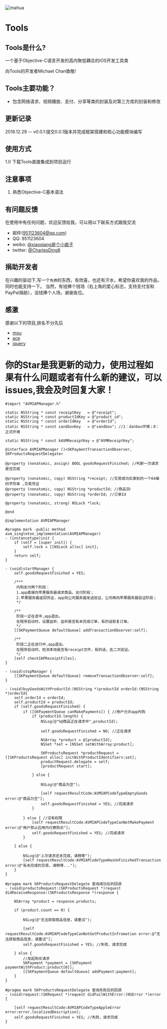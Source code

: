 ![mahua](http://upload-images.jianshu.io/upload_images/259-0ad0d0bfc1c608b6.jpg?imageMogr2/auto-orient/strip%7CimageView2/2/w/1240)

# Tools

## Tools是什么?
一个基于Objective-C语言开发的高内聚低耦合的iOS开发工具类

向Tools的开发者Michael Chan致敬!

## Tools主要功能？

* 包含网络请求、视频播放、支付、分享等类的封装及对第三方库的封装和修改

## 更新记录
2018.12.29 -- v0.0.1:提交0.0.1版本并完成框架搭建和核心功能模块编写

## 使用方式
1.0 下载Tools直接集成到项目运行

## 注意事项
1. 熟悉Objective-C基本语法

## 有问题反馈
在使用中有任何问题，欢迎反馈给我，可以用以下联系方式跟我交流
* 邮件(951123604@qq.com)
* QQ: 951123604
* weibo: [@xiaoqiang是个小疯子](https://weibo.com/p/1005055732746027/home?from=page_100505&mod=TAB#place)
* twitter: [@CharlesDing8](https://twitter.com/CharlesDing8)

## 捐助开发者
在兴趣的驱动下,写一个`免费`的东西，有欣喜，也还有汗水，希望你喜欢我的作品，同时也能支持一下。
当然，有钱捧个钱场（右上角的爱心标志，支持支付宝和PayPal捐助），没钱捧个人场，谢谢各位。

## 感激
感谢以下的项目,排名不分先后

* [mou](http://mouapp.com/) 
* [ace](http://ace.ajax.org/)
* [jquery](http://jquery.com)

# 你的Star是我更新的动力，使用过程如果有什么问题或者有什么新的建议，可以issues,我会及时回复大家！

``` objc
#import "AVMIAPManager.h"

static NSString * const receiptKey   = @"receipt";
static NSString * const productIdKey = @"product_id";
static NSString * const orderIdKey   = @"orderId";
static NSString * const sandboxKey   = @"sandbox"; //1：danbox环境；0：正式环境

static NSString * const kAVMReceiptKey = @"AVMReceiptKey";

@interface AVMIAPManager ()<SKPaymentTransactionObserver, SKProductsRequestDelegate>

@property (nonatomic, assign) BOOL goodsRequestFinished; //判断一次请求是否完成

@property (nonatomic, copy) NSString *receipt; //交易成功后拿到的一个64编码字符串 ,交易凭证
@property (nonatomic, copy) NSString *productId; //商品ID
@property (nonatomic, copy) NSString *orderId; //订单Id

@property (nonatomic, strong) NSLock *lock;

@end

@implementation AVMIAPManager

#pragma mark -public method
avm_singleton_implementation(AVMIAPManager)
- (instancetype)init {
    if (self = [super init]) {
        self.lock = [[NSLock alloc] init];
    }
    return self;
}

- (void)startManager {
    self.goodsRequestFinished = YES;
    
    /***
     内购支付两个阶段：
     1.app直接向苹果服务器请求商品，支付阶段；
     2.苹果服务器返回凭证，app向公司服务器发送验证，公司再向苹果服务器验证阶段；
     */
    
    /**
     阶段一正在进中,app退出。
     在程序启动时，设置监听，监听是否有未完成订单，有的话恢复订单。
     */
    [[SKPaymentQueue defaultQueue] addTransactionObserver:self];
    
    /**
     阶段二正在进行中,app退出。
     在程序启动时，检测本地是否有receipt文件，有的话，去二次验证。
     */
    [self checkIAPReceiptFiles];
}

- (void)stopManager {
    [[SKPaymentQueue defaultQueue] removeTransactionObserver:self];
}

- (void)buyGoodsWithProductId:(NSString *)productId orderId:(NSString *)orderId{
    self.orderId = orderId;
    self.productId = productId;
    if (self.goodsRequestFinished) {
        if ([SKPaymentQueue canMakePayments]) { //用户允许app内购
            if (productId.length) {
                NSLog(@"%@商品正在请求中",productId);
                
                self.goodsRequestFinished = NO; //正在请求
                
                NSArray *product = @[productId];
                NSSet *set = [NSSet setWithArray:product];
                
                SKProductsRequest *productRequest = [[SKProductsRequest alloc] initWithProductIdentifiers:set];
                productRequest.delegate = self;
                [productRequest start];
                
            } else {
                
                NSLog(@"商品为空");
                
                [self requestResultCode:AVMIAPCodeTypeEmptyGoods error:@"商品为空"];
                self.goodsRequestFinished = YES; //完成请求
            }
            
        } else { //没有权限
            [self requestResultCode:AVMIAPCodeTypeCanNotMakePayment error:@"用户禁止应用内付费购买"];
            self.goodsRequestFinished = YES; //完成请求
        }
        
    } else {
        
        NSLog(@"上次请求还未完成，请稍等");
        [self requestResultCode:AVMIAPCodeTypeHasUnFinishedTransaction error:@"有未完成的交易，请稍等..."];
    }
}

#pragma mark SKProductsRequestDelegate 查询成功后的回调
- (void)productsRequest:(SKProductsRequest *)request didReceiveResponse:(SKProductsResponse *)response {
    
    NSArray *product = response.products;
    
    if (product.count == 0) {
        
        NSLog(@"无法获取商品信息，请重试");
        
        [self requestResultCode:AVMIAPCodeTypeCanNotGetProductInfromation error:@"无法获取商品信息，请重试"];
        self.goodsRequestFinished = YES; //失败，请求完成
        
    } else {
        //发起购买请求
        SKPayment *payment = [SKPayment paymentWithProduct:product[0]];
        [[SKPaymentQueue defaultQueue] addPayment:payment];
    }
}

#pragma mark SKProductsRequestDelegate 查询失败后的回调
- (void)request:(SKRequest *)request didFailWithError:(NSError *)error {
    
    [self requestResultCode:AVMIAPCodeTypeAppleError error:error.localizedDescription];
    self.goodsRequestFinished = YES; //失败，请求完成
}

```

